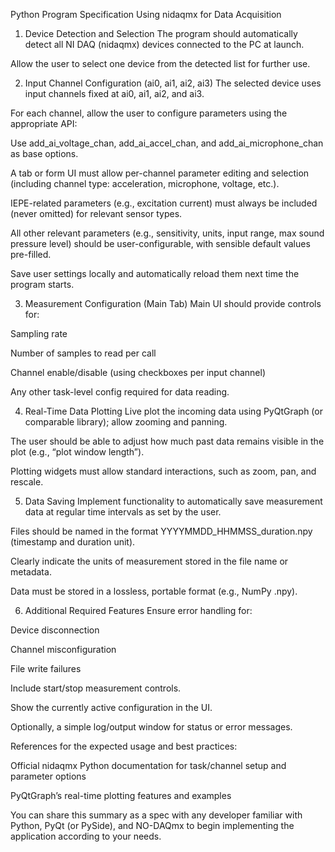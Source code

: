 Python Program Specification Using nidaqmx for Data Acquisition
1. Device Detection and Selection
The program should automatically detect all NI DAQ (nidaqmx) devices connected to the PC at launch.

Allow the user to select one device from the detected list for further use.

2. Input Channel Configuration (ai0, ai1, ai2, ai3)
The selected device uses input channels fixed at ai0, ai1, ai2, and ai3.

For each channel, allow the user to configure parameters using the appropriate API:

Use add_ai_voltage_chan, add_ai_accel_chan, and add_ai_microphone_chan as base options.

A tab or form UI must allow per-channel parameter editing and selection (including channel type: acceleration, microphone, voltage, etc.).

IEPE-related parameters (e.g., excitation current) must always be included (never omitted) for relevant sensor types.

All other relevant parameters (e.g., sensitivity, units, input range, max sound pressure level) should be user-configurable, with sensible default values pre-filled.

Save user settings locally and automatically reload them next time the program starts.

3. Measurement Configuration (Main Tab)
Main UI should provide controls for:

Sampling rate

Number of samples to read per call

Channel enable/disable (using checkboxes per input channel)

Any other task-level config required for data reading.

4. Real-Time Data Plotting
Live plot the incoming data using PyQtGraph (or comparable library); allow zooming and panning.

The user should be able to adjust how much past data remains visible in the plot (e.g., “plot window length”).

Plotting widgets must allow standard interactions, such as zoom, pan, and rescale.

5. Data Saving
Implement functionality to automatically save measurement data at regular time intervals as set by the user.

Files should be named in the format YYYYMMDD_HHMMSS_duration.npy (timestamp and duration unit).

Clearly indicate the units of measurement stored in the file name or metadata.

Data must be stored in a lossless, portable format (e.g., NumPy .npy).

6. Additional Required Features
Ensure error handling for:

Device disconnection

Channel misconfiguration

File write failures

Include start/stop measurement controls.

Show the currently active configuration in the UI.

Optionally, a simple log/output window for status or error messages.

References for the expected usage and best practices:

Official nidaqmx Python documentation for task/channel setup and parameter options

PyQtGraph’s real-time plotting features and examples

You can share this summary as a spec with any developer familiar with Python, PyQt (or PySide), and NO-DAQmx to begin implementing the application according to your needs.